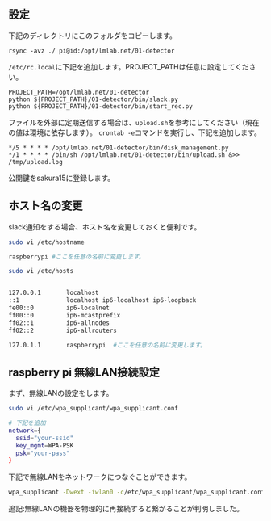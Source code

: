 ## 設定 ##
下記のディレクトリにこのフォルダをコピーします。  

```
rsync -avz ./ pi@id:/opt/lmlab.net/01-detector
```

`/etc/rc.local`に下記を追加します。PROJECT_PATHは任意に設定してください。
```
PROJECT_PATH=/opt/lmlab.net/01-detector
python ${PROJECT_PATH}/01-detector/bin/slack.py  
python ${PROJECT_PATH}/01-detector/bin/start_rec.py
```

ファイルを外部に定期送信する場合は、`upload.sh`を参考にしてください（現在の値は環境に依存します）。
`crontab -e`コマンドを実行し、下記を追加します。
```
*/5 * * * * /opt/lmlab.net/01-detector/bin/disk_management.py
*/1 * * * * /bin/sh /opt/lmlab.net/01-detector/bin/upload.sh &>> /tmp/upload.log
```

公開鍵をsakura15に登録します。


## ホスト名の変更 ##
slack通知をする場合、ホスト名を変更しておくと便利です。
```bash
sudo vi /etc/hostname

raspberrypi #ここを任意の名前に変更します。
```
```bash
sudo vi /etc/hosts


127.0.0.1       localhost
::1             localhost ip6-localhost ip6-loopback
fe00::0         ip6-localnet
ff00::0         ip6-mcastprefix
ff02::1         ip6-allnodes
ff02::2         ip6-allrouters

127.0.1.1       raspberrypi  #ここを任意の名前に変更します。
```

## raspberry pi 無線LAN接続設定 ##
まず、無線LANの設定をします。
```bash
sudo vi /etc/wpa_supplicant/wpa_supplicant.conf

# 下記を追加
network={
  ssid="your-ssid"
  key_mgmt=WPA-PSK
  psk="your-pass"
}
```

下記で無線LANをネットワークにつなぐことができます。
```bash
wpa_supplicant -Dwext -iwlan0 -c/etc/wpa_supplicant/wpa_supplicant.conf
```

追記:無線LANの機器を物理的に再接続すると繋がることが判明しました。
